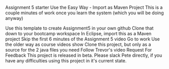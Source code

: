 Assignment 5 starter
Use the Easy Way - Import as Maven Project
This is a couple minutes of work once you learn the system (which you will be doing anyway)

Use this template to create Assignment5 in your own github
Clone that down to your bootcamp workspace
In Eclipse, import this as a Maven project
Skip the first 6 minutes of the Assignment 5 video
Go to work
Use the older way as course videos show
Clone this project, but only as a source for the 2 java files you need
Follow Trevor's video
Request For Feedback
This project is released in beta. Please slack Pete directly, if you have any difficulties using this project in it's current state.
